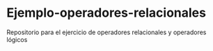 # Ejemplo-operadores-relacionales
Repositorio para el ejercicio de operadores relacionales y operadores lógicos
